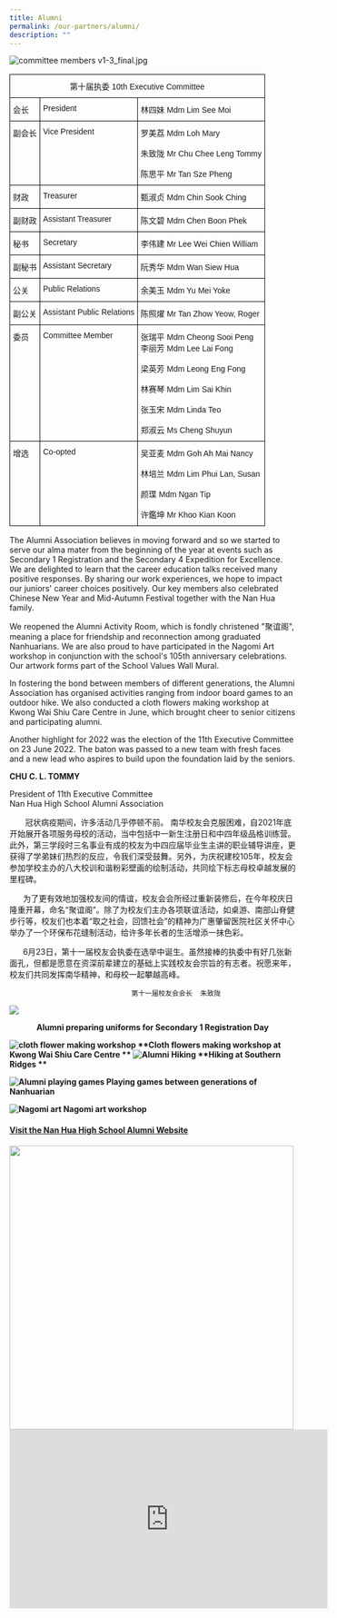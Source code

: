 ```yaml
---
title: Alumni
permalink: /our-partners/alumni/
description: ""
---
```

![committee members v1-3_final.jpg](/images/committee%20members%20v1-3_final.jpg)

<style type="text/css">
.tg  {border-collapse:collapse;border-spacing:0;}
.tg td{border-color:black;border-style:solid;border-width:1px;font-family:Arial, sans-serif;font-size:14px;
  overflow:hidden;padding:10px 5px;word-break:normal;}
.tg th{border-color:black;border-style:solid;border-width:1px;font-family:Arial, sans-serif;font-size:14px;
  font-weight:normal;overflow:hidden;padding:10px 5px;word-break:normal;}
.tg .tg-baqh{text-align:center;vertical-align:top}
.tg .tg-0lax{text-align:left;vertical-align:top}
</style>
<table class="tg">
<thead>
  <tr>
    <th colspan="3" class="tg-baqh">第十届执委 10th Executive Committee
</th>
  </tr>
</thead>
<tbody>
  <tr>
    <td class="tg-0lax">会长</td>
    <td class="tg-0lax">President </td>
    <td class="tg-0lax">林四妹 Mdm Lim See Moi</td>
  </tr>
  <tr>
    <td class="tg-0lax">副会长<br></td>
    <td class="tg-0lax">Vice President</td>
    <td class="tg-0lax">罗美荔 Mdm Loh Mary<br><br>朱致陇  Mr Chu Chee Leng Tommy<br><br>陈思平 Mr Tan Sze Pheng<br></td>
  </tr>
  <tr>
    <td class="tg-0lax">财政  </td>
    <td class="tg-0lax">Treasurer </td>
    <td class="tg-0lax">甄淑贞 Mdm Chin Sook Ching </td>
  </tr>
  <tr>
    <td class="tg-0lax">副财政 </td>
    <td class="tg-0lax"> Assistant Treasurer</td>
    <td class="tg-0lax">陈文碧 Mdm Chen Boon Phek  </td>
  </tr>
  <tr>
    <td class="tg-0lax"> 秘书</td>
    <td class="tg-0lax">Secretary </td>
    <td class="tg-0lax"> 李伟建 Mr Lee Wei Chien William<br></td>
  </tr>
  <tr>
    <td class="tg-0lax"> 副秘书</td>
    <td class="tg-0lax"> Assistant Secretary</td>
    <td class="tg-0lax"> 阮秀华 Mdm Wan Siew Hua </td>
  </tr>
  <tr>
    <td class="tg-0lax">公关</td>
    <td class="tg-0lax"> Public Relations</td>
    <td class="tg-0lax">余美玉 Mdm Yu Mei Yoke </td>
  </tr>
  <tr>
    <td class="tg-0lax">副公关 </td>
    <td class="tg-0lax"> Assistant Public Relations</td>
    <td class="tg-0lax"> 陈照燿 Mr Tan Zhow Yeow, Roger </td>
  </tr>
  <tr>
    <td class="tg-0lax"> 委员</td>
    <td class="tg-0lax"> Committee Member</td>
    <td class="tg-0lax"> 张瑞平 Mdm Cheong Sooi Peng<br>李丽芳 Mdm Lee Lai Fong<br><br>梁英芳 Mdm Leong Eng Fong<br><br>林赛琴 Mdm Lim Sai Khin<br><br>张玉宋 Mdm Linda Teo<br><br>郑淑云 Ms Cheng Shuyun<br></td>
  </tr>
  <tr>
    <td class="tg-0lax">增选 </td>
    <td class="tg-0lax">Co-opted </td>
    <td class="tg-0lax">吴亚麦  Mdm Goh Ah Mai Nancy<br><br>林培兰 Mdm Lim Phui Lan, Susan <br><br>颜㻡 Mdm Ngan Tip<br><br>许鑑坤 Mr Khoo Kian Koon<br></td>
  </tr>
</tbody>
</table>

       

The Alumni Association believes in moving forward and so we started to serve our alma mater from the beginning of the year at events such as Secondary 1 Registration and the Secondary 4 Expedition for Excellence. We are delighted to learn that the career education talks received many positive responses. By sharing our work experiences, we hope to impact our juniors' career choices positively. Our key members also celebrated Chinese New Year and Mid-Autumn Festival together with the Nan Hua family.

We reopened the Alumni Activity Room, which is fondly christened "聚谊阁", meaning a place for friendship and reconnection among graduated Nanhuarians. We are also proud to have participated in the Nagomi Art workshop in conjunction with the school's 105th anniversary celebrations. Our artwork forms part of the School Values Wall Mural.

In fostering the bond between members of different generations, the Alumni Association has organised activities ranging from indoor board games to an outdoor hike. We also conducted a cloth flowers making workshop at Kwong Wai Shiu Care Centre in June, which brought cheer to senior citizens and participating alumni.

Another highlight for 2022 was the election of the 11th Executive Committee on 23 June 2022. The baton was passed to a new team with fresh faces and a new lead who aspires to build upon the foundation laid by the seniors.

**CHU C. L. TOMMY**

President of 11th Executive Committee  
Nan Hua High School Alumni Association

  
       冠状病疫期间，许多活动几乎停顿不前。 南华校友会克服困难，自2021年底开始展开各项服务母校的活动，当中包括中一新生注册日和中四年级品格训练营。此外，第三学段时三名事业有成的校友为中四应届毕业生主讲的职业辅导讲座，更获得了学弟妹们热烈的反应，令我们深受鼓舞。另外，为庆祝建校105年，校友会参加学校主办的八大校训和谐粉彩壁画的绘制活动，共同绘下标志母校卓越发展的里程碑。

      为了更有效地加强校友间的情谊，校友会会所经过重新装修后，在今年校庆日隆重开幕，命名“聚谊阁”。除了为校友们主办各项联谊活动，如桌游、南部山脊健步行等，校友们也本着“取之社会，回馈社会”的精神为广惠肇留医院社区关怀中心举办了一个环保布花缝制活动，给许多年长者的生活增添一抹色彩。

      6月23日，第十一届校友会执委在选举中诞生。虽然接棒的执委中有好几张新面孔，但都是愿意在资深前辈建立的基础上实践校友会宗旨的有志者。祝愿来年，校友们共同发挥南华精神，和母校一起攀越高峰。

                                  第十一届校友会会长  朱致陇


![](/images/Alumni_Preparing%20uniforms%20for%20Secondary%201%20students.jpg)
<p style="text-align: center"><strong>Alumni preparing uniforms for Secondary 1 Registration Day</p>
	
	
![cloth flower making workshop](/images/Alumni_Cloth%20flowers%20making%20workshop%20at%20Kwong%20Wai%20Shiu%20Care%20Centre.jpg)
**Cloth flowers making workshop at Kwong Wai Shiu Care Centre
	**
![Alumni Hiking](/images/Alumni_Hiking%20Southern%20Ridges.jpg)
**Hiking at Southern Ridges	**

![Alumni playing games](/images/Alumni_Playing%20games%20between%20generations%20of%20Nanhurians.jpg)
Playing games between generations of Nanhuarian

![Nagomi art](/images/Alumni_Nagomi%20Art%20workshop.jpg)
**Nagomi art workshop**

	
#### [Visit the Nan Hua High School Alumni Website](https://www.facebook.com/nanhuaalumni)

<img style="width:500px" src="/images/Alumni_2016_Logo.jpg">
<br>

  

  <iframe width="560" height="315" src="https://www.youtube.com/embed/rFp5NxXsS8w" title="YouTube video player" frameborder="0" allow="accelerometer; autoplay; clipboard-write; encrypted-media; gyroscope; picture-in-picture" allowfullscreen></iframe>